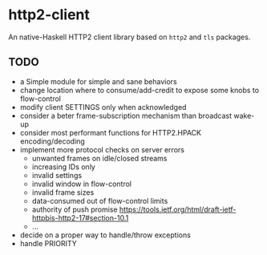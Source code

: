 # http2-client

An native-Haskell HTTP2 client library based on `http2` and `tls` packages.

## TODO

* a Simple module for simple and sane behaviors
* change location where to consume/add-credit to expose some knobs to flow-control
* modify client SETTINGS only when acknowledged
* consider a beter frame-subscription mechanism than broadcast wake-up
* consider most performant functions for HTTP2.HPACK encoding/decoding
* implement more protocol checks on server errors
  * unwanted frames on idle/closed streams
  * increasing IDs only
  * invalid settings
  * invalid window in flow-control
  * invalid frame sizes
  * data-consumed out of flow-control limits
  * authority of push promise https://tools.ietf.org/html/draft-ietf-httpbis-http2-17#section-10.1
  * ...
* decide on a proper way to handle/throw exceptions
* handle PRIORITY
